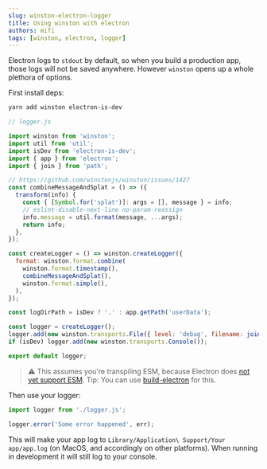 ```yaml
---
slug: winston-electron-logger
title: Using winston with electron
authors: mifi
tags: [winston, electron, logger]
---
```


Electron logs to `stdout` by default, so when you build a production app, those logs will not be saved anywhere. However `winston` opens up a whole plethora of options.

<!--truncate-->

First install deps:
```bash
yarn add winston electron-is-dev
```

```js
// logger.js

import winston from 'winston';
import util from 'util';
import isDev from 'electron-is-dev';
import { app } from 'electron';
import { join } from 'path';

// https://github.com/winstonjs/winston/issues/1427
const combineMessageAndSplat = () => ({
  transform(info) {
    const { [Symbol.for('splat')]: args = [], message } = info;
    // eslint-disable-next-line no-param-reassign
    info.message = util.format(message, ...args);
    return info;
  },
});

const createLogger = () => winston.createLogger({
  format: winston.format.combine(
    winston.format.timestamp(),
    combineMessageAndSplat(),
    winston.format.simple(),
  ),
});

const logDirPath = isDev ? '.' : app.getPath('userData');

const logger = createLogger();
logger.add(new winston.transports.File({ level: 'debug', filename: join(logDirPath, 'app.log'), options: { flags: 'a' } }));
if (isDev) logger.add(new winston.transports.Console());

export default logger;
```

> :warning: This assumes you're transpiling ESM, because Electron does [not yet support ESM](https://github.com/electron/electron/issues/21457). Tip: You can use [build-electron](https://github.com/mifi/build-electron) for this.

Then use your logger:
```js
import logger from './logger.js';

logger.error('Some error happened', err);
```

This will make your app log to `Library/Application\ Support/Your app/app.log` (on MacOS, and accordingly on other platforms). When running in development it will still log to your console.
